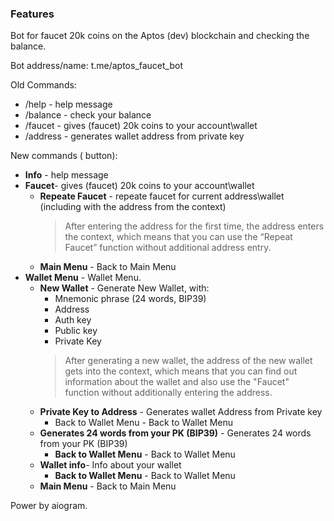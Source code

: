 ### Features

Bot for faucet 20k coins on the Aptos (dev) blockchain and checking the balance.

Bot address/name:
t.me/aptos_faucet_bot

Old Commands:
 - /help - help message
 - /balance - check your balance
 - /faucet - gives (faucet) 20k coins to your account\wallet
 - /address - generates wallet address from private key

New commands ( button):
 + **Info** - help message
 + **Faucet**- gives (faucet) 20k coins to your account\wallet
    * **Repeate Faucet** - repeate faucet for current address\wallet (including with the address from the context)
        > After entering the address for the first time, the address enters the context, which means that you can use the “Repeat Faucet” function without additional address entry.
    * **Main Menu** - Back to Main Menu
 + **Wallet Menu** - Wallet Menu.
    *  **New Wallet** - Generate New Wallet, with:
        * Mnemonic phrase (24 words, BIP39)
        * Address
        * Auth key
        * Public key
        * Private Key
        > After generating a new wallet, the address of the new wallet gets into the context, which means that you can find out information about the wallet and also use the "Faucet" function without additionally entering the address.
    * **Private Key to Address** - Generates wallet Address from Private key
        * Back to Wallet Menu - Back to Wallet Menu
    * **Generates 24 words from your PK (BIP39)** - Generates 24 words from your PK (BIP39)
        * **Back to Wallet Menu** - Back to Wallet Menu
    * **Wallet info**- Info about your wallet
        * **Back to Wallet Menu** - Back to Wallet Menu
    * **Main Menu** - Back to Main Menu


Power by aiogram.